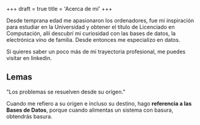 +++
draft = true
title = 'Acerca de mí'
+++

Desde temprana edad me apasionaron los ordenadores, fue mi inspiración para estudiar en la Universidad y obtener el título de Licenciado en Computación, allí descubrí mi curiosidad con las bases de datos, la electrónica vino de familia. Desde entonces me especializo en datos.

Si quieres saber un poco más de mi trayectoria profesional, me puedes visitar en linkedin.

## Lemas

"Los problemas se resuelven desde su origen."

Cuando me refiero a su origen e incluso su destino, hago **referencia a las Bases de Datos**, porque cuando alimentas un sistema con basura, obtendrás basura.
